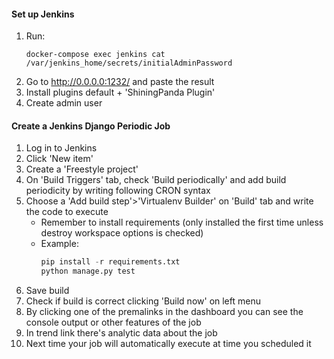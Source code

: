 #### Set up Jenkins
1. Run:
    ```
    docker-compose exec jenkins cat /var/jenkins_home/secrets/initialAdminPassword
    ```
2. Go to http://0.0.0.0:1232/ and paste the result
3. Install plugins default + 'ShiningPanda Plugin'
4. Create admin user

#### Create a Jenkins Django Periodic Job
1. Log in to Jenkins
2. Click 'New item'
3. Create a 'Freestyle project'
4. On 'Build Triggers' tab, check 'Build periodically' and add build periodicity by writing following CRON syntax
5. Choose a 'Add build step'>'Virtualenv Builder' on 'Build' tab and write the code to execute
    - Remember to install requirements (only installed the first time unless destroy workspace options is checked)
    - Example:
        ```python
        pip install -r requirements.txt
        python manage.py test
        ```
6. Save build
7. Check if build is correct clicking 'Build now' on left menu
8. By clicking one of the premalinks in the dashboard you can see the console output or other features of the job
9. In trend link there's analytic data about the job
10. Next time your job will automatically execute at time you scheduled it
